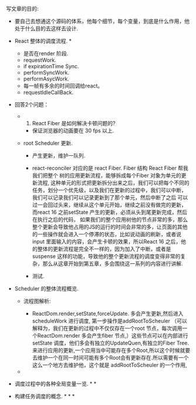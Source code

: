 写文章的目的:
   * 要自己去想通这个源码的体系，他每个细节，每个变量，到底是什么作用，他处于什么目的去这样去设计.

* React 整体的调度流程.
    * 
    * 是否在render 阶段.
    * requestWork.
    * if expirationTime Sync.
    * performSyncWork.
    * performAsycWork.
    * 每一帧有多余的时间回调给react。
    * requestIdleCallBack.


* 回答2个问题：
    * 1. React Fiber 是如何解决卡顿问题的?
        * 保证浏览器的动画要在 30 fps 以上.

    * root Scheduler 更新.
        * 产生更新，维护一队列.

        * react-reconciler 对应的是 react Fiber. Fiber 结构 React Fiber 帮我我们把整个
        树的应用更新流程，能够拆成每个Fiber 对象为单元的更新流程, 这种单元的形式把更新拆分出来之后，我们可以把每个不同的任务，划分一个优先级，以及我们在更新的过程中，我们可以中断，我们可以记录我们可以记录更新到了那个单元，然后中断了之后 可以过一会回过头来，继续从这个单元开始，继续之前没有做完的更新，而react 16 之前setState 产生的更新，必须从头到尾更新完成，然后在执行之后的代码， 如果我们的整个应用树他的节点非常的多，那么整个更新会导致他占用的JS的运行的时间会非常的多，让页面的其他的一些操作就会进入一个停滞的状态，比如说动画的刷新，或者说input 里面输入的内容，会产生卡顿的效果，所以React 16 之后，他的整体的更新流程是完全不一样的，因为加入了中断，或者是suspense 这样的功能，导致他的整个更新流程的调度变得非常的复杂，那么从这章开始到第五章，多会围绕这一系列的内容进行讲解.

        * 测试.

* Scheduler 的整体流程概览.
    *  流程图解析:
        *  ReactDom.render,setState,forceUpdate. 多会产生更新,然后进入scheduleWork 进行调度, 第一步操作是addRootToScheuler （可以解释为，我们在更新的过程中不仅仅存在一个root 节点，每次调用一个ReactDom.render 多会产生fiber 节点,）这些节点可以在内部进行setState 调度，他们多会有独立的UpdateQuen,有独立的Fiber Tree.来进行应用的更新,一个应用当中可能存在多个Root,所以这个时候就要去维护一个在同一时间可能有多个Root会有更新存在.所以需要有一个这么一个地方去维护他，这个就是 addRootToScheuler 的一个作用,

    * 

* 调度过程中的各种全局变量一览.
    * 
    * 

* 构建任务调度的概念.
    * 
    * 
    * 



